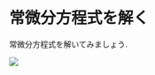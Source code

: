 # 常微分方程式を解く

常微分方程式を解いてみましょう.

<img src="https://latex.codecogs.com/gif.latex?-2.048&space;\frac{dx}{dt}\simeq\frac{x_{i+1}-x_i}{h}" />
